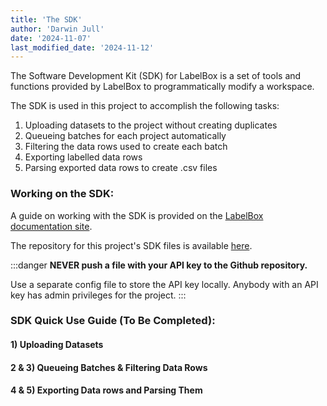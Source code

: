 ```yaml
---
title: 'The SDK'
author: 'Darwin Jull'
date: '2024-11-07'
last_modified_date: '2024-11-12'
---
```


The Software Development Kit (SDK) for LabelBox is a set of tools and functions provided by LabelBox to programmatically modify a workspace.

The SDK is used in this project to accomplish the following tasks:
1) Uploading datasets to the project without creating duplicates
2) Queueing batches for each project automatically
3) Filtering the data rows used to create each batch 
4) Exporting labelled data rows
5) Parsing exported data rows to create .csv files

### Working on the SDK:

A guide on working with the SDK is provided on the [LabelBox documentation site](https://docs.labelbox.com/reference/getting-started).

The repository for this project's SDK files is available [here](https://github.com/darwinkjull/TEE-Labelbox-SDK).

:::danger
**NEVER push a file with your API key to the Github repository.** 

Use a separate config file to store the API key locally. Anybody with an API key has admin privileges for the project. 
:::

### SDK Quick Use Guide (To Be Completed):

#### 1) Uploading Datasets

#### 2 & 3) Queueing Batches & Filtering Data Rows

#### 4 & 5) Exporting Data rows and Parsing Them


